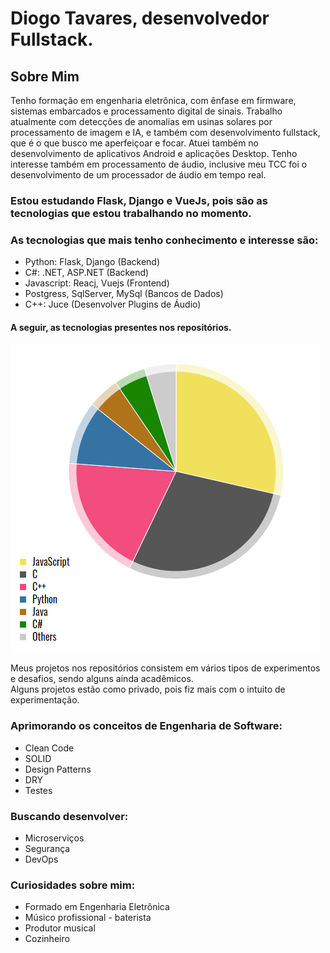 # Diogo Tavares, desenvolvedor Fullstack.

## Sobre Mim

Tenho formação em engenharia eletrônica, com ênfase em firmware, sistemas embarcados e processamento digital de sinais. Trabalho atualmente com detecções de anomalias em usinas solares por processamento de imagem e IA, e também com desenvolvimento fullstack, que é o que busco me aperfeiçoar e focar. Atuei também no desenvolvimento de aplicativos Android e aplicações Desktop. Tenho interesse também em processamento de áudio, inclusive meu TCC foi o desenvolvimento de um processador de áudio em tempo real.

### Estou estudando Flask, Django e VueJs, pois são as tecnologias que estou trabalhando no momento. 

### As tecnologias que mais tenho conhecimento e interesse são:
- Python: Flask, Django (Backend)
- C#: .NET, ASP.NET (Backend)
- Javascript: Reacj, Vuejs (Frontend)
- Postgress, SqlServer, MySql (Bancos de Dados)
- C++: Juce (Desenvolver Plugins de Áudio)

#### A seguir, as tecnologias presentes nos repositórios.

![](https://github.com/diogo0001/diogo0001/blob/main/languages.PNG)

Meus projetos nos repositórios consistem em vários tipos de experimentos e desafios, sendo alguns ainda acadêmicos. <br> 
Alguns projetos estão como privado, pois fiz mais com o intuito de experimentação.

### Aprimorando os conceitos de Engenharia de Software:
- Clean Code
- SOLID
- Design Patterns
- DRY
- Testes

### Buscando desenvolver:
- Microserviços
- Segurança
- DevOps

### Curiosidades sobre mim: 
  - Formado em Engenharia Eletrônica
  - Músico profissional - baterista
  - Produtor musical
  - Cozinheiro 




<!-- https://ionicabizau.github.io/github-profile-languages/api.html?diogo0001 -->

<!-- <div >
  <img height="340em" src="https://github-readme-stats.vercel.app/api/top-langs/?username=diogo0001&layout=compact&langs_count=8" />
</div>
 -->
